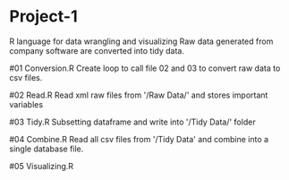 # Project-1
R language for data wrangling and visualizing
Raw data generated from company software are converted into tidy data.

#01 Conversion.R
Create loop to call file 02 and 03 to convert raw data to csv files.

#02 Read.R
Read xml raw files from '/Raw Data/' and stores important variables

#03 Tidy.R
Subsetting dataframe and write into '/Tidy Data/' folder

#04 Combine.R
Read all csv files from '/Tidy Data' and combine into a single database file.

#05 Visualizing.R
